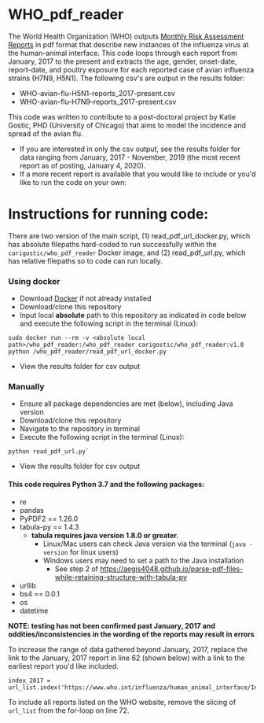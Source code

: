 # WHO_pdf_reader


The World Health Organization (WHO) outputs [Monthly Risk Assessment Reports](https://www.who.int/influenza/human_animal_interface/HAI_Risk_Assessment/en/) in pdf format that describe new instances of the influenza virus at the human-animal interface. This code loops through each report from January, 2017 to the present and extracts the age, gender, onset-date, report-date, and poultry exposure for each reported case of avian influenza strains (H7N9, H5N1). The following csv's are output in the results folder:

- WHO-avian-flu-H5N1-reports_2017-present.csv
- WHO-avian-flu-H7N9-reports_2017-present.csv

This code was written to contribute to a post-doctoral project by Katie Gostic, PHD (University of Chicago) that aims to model the incidence and spread of the avian flu.

- If you are interested in only the csv output, see the results folder for data ranging from January, 2017 - November, 2019 (the most recent report as of posting, January 4, 2020).
- If a more recent report is available that you would like to include or you'd like to run the code on your own:

# Instructions for running code:

There are two version of the main script, (1) read_pdf_url_docker.py, which has absolute filepaths hard-coded to run successfully within the `carigostic/who_pdf_reader` Docker image, and (2) read_pdf_url.py, which has relative filepaths so to code can run locally.

### Using docker

- Download [Docker](https://www.docker.com/products/docker-desktop) if not already installed
- Download/clone this repository
- Input local **absolute** path to this repository as indicated in code below and execute the following script in the terminal (Linux):

```
sudo docker run --rm -v <absolute local path>/who_pdf_reader:/who_pdf_reader carigostic/who_pdf_reader:v1.0 python /who_pdf_reader/read_pdf_url_docker.py 
```

- View the results folder for csv output

### Manually

- Ensure all package dependencies are met (below), including Java version
- Download/clone this repository
- Navigate to the repository in terminal
- Execute the following script in the terminal (Linux):

```
python read_pdf_url.py` 
```

- View the results folder for csv output

#### This code requires Python 3.7 and the following packages:
- re
- pandas
- PyPDF2 == 1.26.0
- tabula-py == 1.4.3
  - **tabula requires java version 1.8.0 or greater.**
    - Linux/Mac users can check Java version via the terminal (`java -version` for linux users)
    - Windows users may need to set a path to the Java installation
      - See step 2 of https://aegis4048.github.io/parse-pdf-files-while-retaining-structure-with-tabula-py
- urllib
- bs4 == 0.0.1
- os
- datetime


**NOTE: testing has not been confirmed past January, 2017 and oddities/inconsistencies in the wording of the reports may result in errors**

To increase the range of data gathered beyond January, 2017, replace the link to the January, 2017 report in line 62 (shown below) with a link to the earliest report you'd like included. 
```
index_2017 = url_list.index('https://www.who.int/influenza/human_animal_interface/Influenza_Summary_IRA_HA_interface_01_16_2017_FINAL.pdf')+1
```
To include all reports listed on the WHO website, remove the slicing of `url_list` from the for-loop on line 72.



